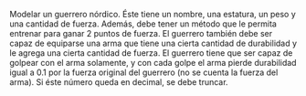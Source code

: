 Modelar un guerrero nórdico. Éste tiene un nombre, una estatura, un peso y una cantidad de fuerza. Además, debe tener un método que le permita entrenar para ganar 2 puntos de fuerza. El guerrero también debe ser capaz de equiparse una arma que tiene una cierta cantidad de durabilidad y le agrega una cierta cantidad de fuerza. El guerrero tiene que ser capaz de golpear con el arma solamente, y con cada golpe el arma pierde durabilidad igual a 0.1 por la fuerza original del guerrero (no se cuenta la fuerza del arma). Si éste número queda en decimal, se debe truncar.

